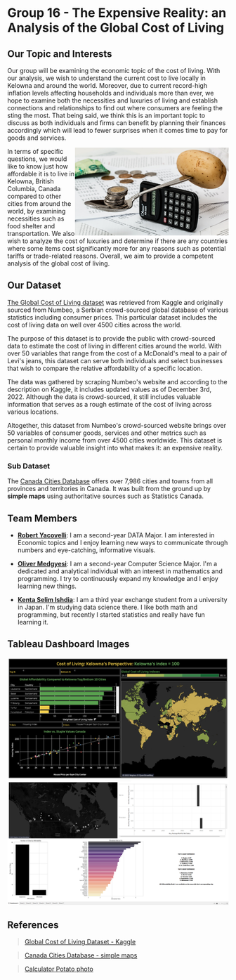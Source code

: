 # Group 16 - The Expensive Reality: an Analysis of the Global Cost of Living

## Our Topic and Interests

Our group will be examining the economic topic of the cost of living. With our analysis, we wish to understand the current cost to live locally in Kelowna and around the world. Moreover, due to current record-high inflation levels affecting households and individuals more than ever, we hope to examine both the necessities and luxuries of living and establish connections and relationships to find out where consumers are feeling the sting the most. That being said, we think this is an important topic to discuss as both individuals and firms can benefit by planning their finances accordingly which will lead to fewer surprises when it comes time to pay for goods and services. 

  <img align="right" src="images/coins-g118f2fe8b_1920.jpg" height="200" width="350"  />

In terms of specific questions, we would like to know just how affordable it is to live in Kelowna, British Columbia, Canada compared to other cities from around the world, by examining necessities such as food shelter and transportation. We also wish to analyze the cost of luxuries and determine if there are any countries where some items cost significantly more for any reasons such as potential tariffs or trade-related reasons. Overall, we aim to provide a competent analysis of the global cost of living. 


## Our Dataset

[The Global Cost of Living dataset](https://www.kaggle.com/datasets/mvieira101/global-cost-of-living) was retrieved from Kaggle and originally sourced from Numbeo, a Serbian crowd-sourced global database of various statistics including consumer prices. This particular dataset includes the cost of living data on well over 4500 cities across the world.

The purpose of this dataset is to provide the public with crowd-sourced data to estimate the cost of living in different cities around the world. With over 50 variables that range from the cost of a McDonald's meal to a pair of Levi's jeans, this dataset can serve both individuals and select businesses that wish to compare the relative affordability of a specific location.

The data was gathered by scraping Numbeo's website and according to the description on Kaggle, it includes updated values as of December 3rd, 2022. Although the data is crowd-sourced, it still includes valuable information that serves as a rough estimate of the cost of living across various locations.

Altogether, this dataset from Numbeo's crowd-sourced website brings over 50 variables of consumer goods, services and other metrics such as personal monthly income from over 4500 cities worldwide. This dataset is certain to provide valuable insight into what makes it: an expensive reality.

### Sub Dataset
The [Canada Cities Database](https://simplemaps.com/data/canada-cities) offers over 7,986 cities and towns from all provinces and territories in Canada. It was built from the ground up by **simple maps** using authoritative sources such as Statistics Canada. 

## Team Members

- [**Robert Yacovelli**](https://github.com/ubco-W2022T2-data301/project-group16/blob/main/analysis/analysis_yacovelli.ipynb): I am a second-year DATA Major. I am interested in Economic topics and I enjoy learning new ways to communicate through numbers and eye-catching, informative visuals.

- [**Oliver Medgyesi**](https://github.com/ubco-W2022T2-data301/project-group16/blob/main/analysis/analysis_medgyesi.ipynb): I am a second-year Computer Science Major. I'm a dedicated and analytical individual with an interest in mathematics and programming. I try to continuously expand my knowledge and I enjoy learning new things.

- [**Kenta Selim Ishdia**](https://github.com/ubco-W2022T2-data301/project-group16/blob/main/analysis/analysis_yacovelli.ipynb): I am a third year exchange student from a university in Japan. I'm studying data science there. I like both math and programming, but recently I started statistics and really have fun learning it.

## Tableau Dashboard Images
<img src="images/DashboardRobert.png"/>
<img src ="images/OliverDashboard.png"/>




## References

>[Global Cost of Living Dataset - Kaggle](https://www.kaggle.com/datasets/mvieira101/global-cost-of-living)

>[Canada Cities Database - simple maps](https://simplemaps.com/data/canada-cities)

>[Calculator Potato photo](https://pixabay.com/photos/coins-calculator-budget-1015125/)




